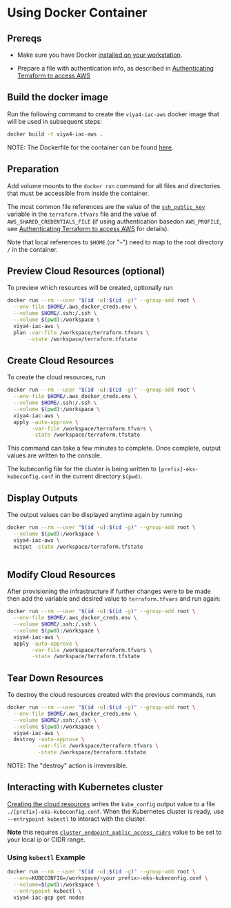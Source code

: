 # Using Docker Container

## Prereqs

- Make sure you have Docker [installed on your workstation](../../README.md#docker).

- Prepare a file with authentication info, as described in [Authenticating Terraform to access AWS](./TerraformAWSAuthentication.md)

## Build the docker image

Run the following command to create the `viya4-iac-aws` docker image that will be used in subsequent steps:

```bash
docker build -t viya4-iac-aws .
```

NOTE: The Dockerfile for the container can be found [here](../../Dockerfile).

## Preparation

Add volume mounts to the `docker run` command for all files and directories that must be accessible from inside the container.

The most common file references are the value of the [`ssh_public_key`](./CONFIG-VARS.md#required-variables) variable in the `terraform.tfvars` file and the value of `AWS_SHARED_CREDENTIALS_FILE` (if using authentication basedon `AWS_PROFILE`, see [Authenticating Terraform to access AWS](./TerraformAWSAuthentication.md) for details).

Note that local references to `$HOME` (or "`~`") need to map to the root directory `/` in the container.

## Preview Cloud Resources (optional)

To preview which resources will be created, optionally run

```bash
docker run --rm --user "$(id -u):$(id -g)" --group-add root \
  --env-file $HOME/.aws_docker_creds.env \
  --volume $HOME/.ssh:/.ssh \
  --volume $(pwd):/workspace \
  viya4-iac-aws \
  plan -var-file /workspace/terraform.tfvars \
       -state /workspace/terraform.tfstate  
```

## Create Cloud Resources

To create the cloud resources, run

```bash
docker run --rm --user "$(id -u):$(id -g)" --group-add root \
  --env-file $HOME/.aws_docker_creds.env \
  --volume $HOME/.ssh:/.ssh \
  --volume $(pwd):/workspace \
  viya4-iac-aws \
  apply -auto-approve \
        -var-file /workspace/terraform.tfvars \
        -state /workspace/terraform.tfstate 
```
This command can take a few minutes to complete. Once complete, output values are written to the console.

The kubeconfig file for the cluster is being written to `[prefix]-eks-kubeconfig.conf` in the current directory `$(pwd)`.

## Display Outputs

The output values can be displayed anytime again by running

```bash
docker run --rm --user "$(id -u):$(id -g)" --group-add root \
  --volume $(pwd):/workspace \
  viya4-iac-aws \
  output -state /workspace/terraform.tfstate 
 
```

## Modify Cloud Resources

After provisioning the infrastructure if further changes were to be made then add the variable and desired value to `terraform.tfvars` and run again:

```bash
docker run --rm --user "$(id -u):$(id -g)" --group-add root \
  --env-file $HOME/.aws_docker_creds.env \
  --volume $HOME/.ssh:/.ssh \
  --volume $(pwd):/workspace \
  viya4-iac-aws \
  apply -auto-approve \
        -var-file /workspace/terraform.tfvars \
        -state /workspace/terraform.tfstate 
```


## Tear Down Resources 

To destroy the cloud resources created with the previous commands, run

```bash
docker run --rm --user "$(id -u):$(id -g)" --group-add root \
  --env-file $HOME/.aws_docker_creds.env \
  --volume $HOME/.ssh:/.ssh \
  --volume $(pwd):/workspace \
  viya4-iac-aws \
  destroy -auto-approve \
          -var-file /workspace/terraform.tfvars \
          -state /workspace/terraform.tfstate
```
NOTE: The "destroy" action is irreversible.

## Interacting with Kubernetes cluster

[Creating the cloud resources](#create-cloud-resources) writes the `kube_config` output value to a file `./[prefix]-eks-kubeconfig.conf`. When the Kubernetes cluster is ready, use `--entrypoint kubectl` to interact with the cluster.

**Note** this requires [`cluster_endpoint_public_access_cidrs`](../CONFIG-VARS.md#admin-access) value to be set to your local ip or CIDR range.

### Using `kubectl` Example

```bash
docker run --rm --user "$(id -u):$(id -g)" --group-add root \
  --env=KUBECONFIG=/workspace/<your prefix>-eks-kubeconfig.conf \
  --volume=$(pwd):/workspace \
  --entrypoint kubectl \
  viya4-iac-gcp get nodes 

```
